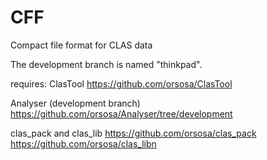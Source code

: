 # CFF
Compact file format for CLAS data

The development branch is named "thinkpad".

requires:
ClasTool 
https://github.com/orsosa/ClasTool

Analyser (development branch)
https://github.com/orsosa/Analyser/tree/development

clas_pack and clas_lib
https://github.com/orsosa/clas_pack
https://github.com/orsosa/clas_libn


